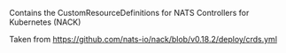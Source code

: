 Contains the CustomResourceDefinitions for NATS Controllers for Kubernetes (NACK)

Taken from https://github.com/nats-io/nack/blob/v0.18.2/deploy/crds.yml
